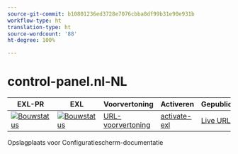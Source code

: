 ```yaml
---
source-git-commit: b10801236ed3728e7076cbba8df99b31e90e931b
workflow-type: ht
translation-type: ht
source-wordcount: '88'
ht-degree: 100%

---
```

# control-panel.nl-NL

| EXL-PR | EXL | Voorvertoning | Activeren | Gepubliceerd | Help |
|--- |--- |--- |--- |--- |--- |
| [![Bouwstatus](https://docs.ci.corp.adobe.com/view/exl-pr/job/control-panel.en_pr-exl/badge/icon)](https://docs.ci.corp.adobe.com/view/exl-pr/job/control-panel.en_pr-exl/lastBuild/) | [![Bouwstatus](https://docs.ci.corp.adobe.com/view/exl-pr/job/control-panel.en_exl/lastBuild/badge/icon)](https://docs.ci.corp.adobe.com/view/exl-pr/job/control-panel.en_exl/lastBuild/lastBuild) | [URL-voorvertoning](https://experienceleague.corp.adobe.com/docs/control-panel/using/control-panel-home.html?lang=nl) | [activate-exl](https://docs.ci.corp.adobe.com/job/activate-exl/build/) | [Live URL](https://experienceleague.adobe.com/docs/control-panel/using/control-panel-home.html?lang=nl) | [Ontwerphandleiding](https://experienceleague.adobe.com/docs/authoring-guide-exl/using/home.html?lang=nl) |

Opslagplaats voor Configuratiescherm-documentatie 
